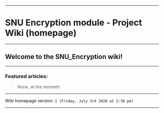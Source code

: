 
***

# SNU Encryption module - Project Wiki (homepage)

***

## Welcome to the SNU_Encryption wiki!

***

### Featured articles:

> None, at the moment.

***

Wiki homepage version: `1 (Friday, July 3rd 2020 at 2:38 pm)`

***
